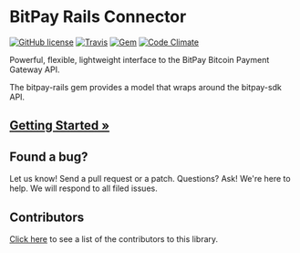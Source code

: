 # BitPay Rails Connector

[![GitHub license](https://img.shields.io/badge/license-MIT-blue.svg?style=flat-square)](https://raw.githubusercontent.com/bitpay/bitpay-rails/master/LICENSE)
[![Travis](https://img.shields.io/travis/bitpay/bitpay-rails.svg?style=flat-square)](https://travis-ci.org/bitpay/bitpay-rails)
[![Gem](https://img.shields.io/gem/v/bitpay-rails.svg?style=flat-square)](https://rubygems.org/gems/bitpay-rails)
[![Code Climate](https://img.shields.io/codeclimate/github/bitpay/bitpay-rails.svg?style=flat-square)](https://codeclimate.com/github/bitpay/bitpay-rails)

Powerful, flexible, lightweight interface to the BitPay Bitcoin Payment Gateway API.

The bitpay-rails gem provides a model that wraps around the bitpay-sdk API.

## [Getting Started &raquo;](http://dev.bitpay.com/guides/rails.html)

## Found a bug?
Let us know! Send a pull request or a patch. Questions? Ask! We're here to help. We will respond to all filed issues.

## Contributors
[Click here](https://github.com/bitpay/rails-client/graphs/contributors) to see a list of the contributors to this library.
